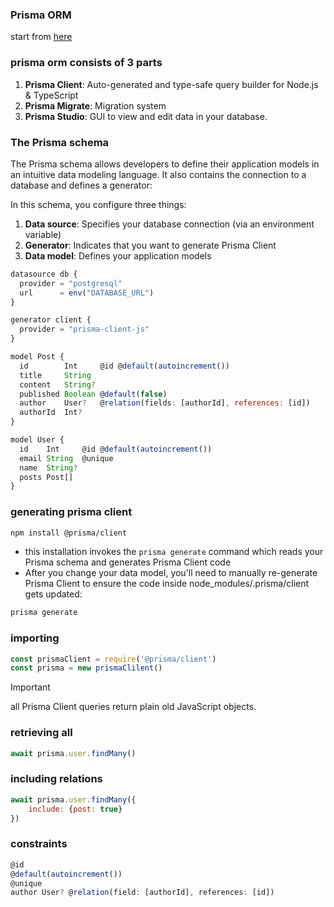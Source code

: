 ### Prisma ORM
start from [here](https://www.prisma.io/docs/orm/overview/introduction/what-is-prisma)

### prisma orm consists of 3 parts
1. **Prisma Client**: Auto-generated and type-safe query builder for Node.js & TypeScript
2. **Prisma Migrate**: Migration system
3. **Prisma Studio**: GUI to view and edit data in your database.

### The Prisma schema
The Prisma schema allows developers to define their application models in an intuitive data modeling language. It also contains the connection to a database and defines a generator:

In this schema, you configure three things:

1. **Data source**: Specifies your database connection (via an environment variable)
2. **Generator**: Indicates that you want to generate Prisma Client
3. **Data model**: Defines your application models

```js
datasource db {
  provider = "postgresql"
  url      = env("DATABASE_URL")
}

generator client {
  provider = "prisma-client-js"
}

model Post {
  id        Int     @id @default(autoincrement())
  title     String
  content   String?
  published Boolean @default(false)
  author    User?   @relation(fields: [authorId], references: [id])
  authorId  Int?
}

model User {
  id    Int     @id @default(autoincrement())
  email String  @unique
  name  String?
  posts Post[]
}
```

### generating prisma client
```bash
npm install @prisma/client
```
- this installation invokes the `prisma generate` command which reads your Prisma schema and generates Prisma Client code
- After you change your data model, you'll need to manually re-generate Prisma Client to ensure the code inside node_modules/.prisma/client gets updated:
```bash
prisma generate
```

### importing
```js
const prismaClient = require('@prisma/client')
const prisma = new prismaClilent()
```
> [!IMPORTANT]
> all Prisma Client queries return plain old JavaScript objects.

### retrieving all
```js
await prisma.user.findMany()
```
### including relations
```js
await prisma.user.findMany({
    include: {post: true}
})
```
### constraints
```js
@id
@default(autoincrement())
@unique
author User? @relation(field: [authorId], references: [id])
```
